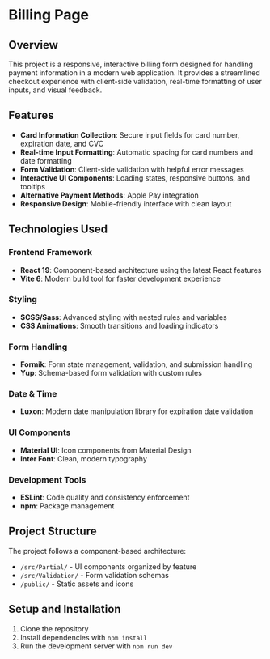 # Billing Page

## Overview

This project is a responsive, interactive billing form designed for handling payment information in a modern web application. It provides a streamlined checkout experience with client-side validation, real-time formatting of user inputs, and visual feedback.

## Features

- **Card Information Collection**: Secure input fields for card number, expiration date, and CVC
- **Real-time Input Formatting**: Automatic spacing for card numbers and date formatting
- **Form Validation**: Client-side validation with helpful error messages
- **Interactive UI Components**: Loading states, responsive buttons, and tooltips
- **Alternative Payment Methods**: Apple Pay integration
- **Responsive Design**: Mobile-friendly interface with clean layout

## Technologies Used

### Frontend Framework
- **React 19**: Component-based architecture using the latest React features
- **Vite 6**: Modern build tool for faster development experience

### Styling
- **SCSS/Sass**: Advanced styling with nested rules and variables
- **CSS Animations**: Smooth transitions and loading indicators

### Form Handling
- **Formik**: Form state management, validation, and submission handling
- **Yup**: Schema-based form validation with custom rules

### Date & Time
- **Luxon**: Modern date manipulation library for expiration date validation

### UI Components
- **Material UI**: Icon components from Material Design
- **Inter Font**: Clean, modern typography

### Development Tools
- **ESLint**: Code quality and consistency enforcement
- **npm**: Package management

## Project Structure

The project follows a component-based architecture:
- `/src/Partial/` - UI components organized by feature
- `/src/Validation/` - Form validation schemas
- `/public/` - Static assets and icons

## Setup and Installation

1. Clone the repository
2. Install dependencies with `npm install`
3. Run the development server with `npm run dev`